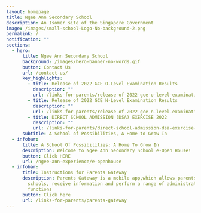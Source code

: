 ```yaml
---
layout: homepage
title: Ngee Ann Secondary School
description: An Isomer site of the Singapore Government
image: /images/small-school-Logo-No-background-2.png
permalink: /
notification: ""
sections:
  - hero:
      title: Ngee Ann Secondary School
      background: /images/hero-banner-no-words.gif
      button: Contact Us
      url: /contact-us/
      key_highlights:
        - title: Release of 2022 GCE O-Level Examination Results
          description: ""
          url: /links-for-parents/release-of-2022-gce-o-level-examination-results
        - title: Release of 2022 GCE N-Level Examination Results
          description: ""
          url: /links-for-parents/release-of-2022-gce-n-level-examination-results
        - title: DIRECT SCHOOL ADMISSION (DSA) EXERCISE 2022
          description: ""
          url: /links-for-parents/direct-school-admission-dsa-exercise-2022
      subtitle: A School of Possibilities, A Home to Grow In
  - infobar:
      title: A School Of Possibilities; A Home To Grow In
      description: Welcome to Ngee Ann Secondary School e-Open House!
      button: Click HERE
      url: /ngee-ann-experience/e-openhouse
  - infobar:
      title: Instructions for Parents Gateway
      description: Parents Gateway is a mobile app,which allows parents to engage with
        schools, receive information and perform a range of administrative
        functions
      button: Click here
      url: /links-for-parents/parents-gateway
---
```

